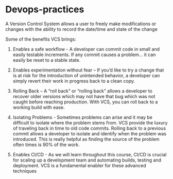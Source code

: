 # Devops-practices

A Version Control System allows a user to freely make modifications or changes with the
ability to record the date/time and state of the change

Some of the benefits VCS brings:
1. Enables a safe workflow - A developer can commit code in small and easily
testable increments. If any commit causes a problem... it can easily be reset
to a stable state.

2. Enables experimentation without fear – If you’d like to try a change that is at
risk for the introduction of unintended behavior, a developer can simply
revert their work in progress back to a clean copy.

3. Rolling Back – A “roll back” or “rolling back” allows a developer to recover
older versions which may not have that bug which was not caught before
reaching production. With VCS, you can roll back to a working build with
ease.

4. Isolating Problems - Sometimes problems can arise and it may be difficult to
isolate where the problem stems from. VCS provide the luxury of traveling
back in time to old code commits. Rolling back to a previous commit allows a
developer to isolate and identify when the problem was introduced. This is
really helpful as finding the source of the problem often times is 90% of the
work.

5. Enables CI/CD - As we will learn throughout this course, CI/CD is crucial for
scaling up a development team and automating builds, testing and
deployment. VCS is a fundamental enabler for these advanced techniques
